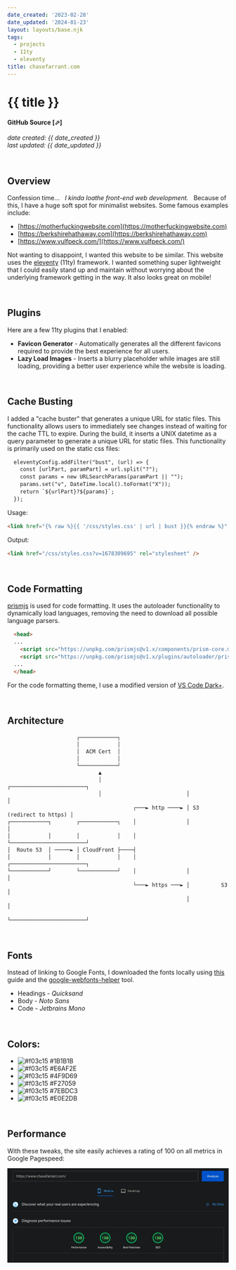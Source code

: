 ```yaml
---
date_created: '2023-02-28'
date_updated: '2024-01-23'
layout: layouts/base.njk
tags:
  - projects
  - 11ty
  - eleventy
title: chasefarrant.com
---
```


# {{ title }}
#### GitHub Source <a href="https://github.com/farrantch/chasefarrant.com" target="_blank" style="text-decoration:none">[&#11008;]</a>
_date created: {{ date_created }}_ \
_last updated: {{ date_updated }}_


&nbsp;
## Overview
Confession time... &nbsp; _I kinda loathe front-end web development._  &nbsp; Because of this, I have a huge soft spot for minimalist websites. Some famous examples include:
 - [https://motherfuckingwebsite.com](https://motherfuckingwebsite.com)
 - [https://berkshirehathaway.com](https://berkshirehathaway.com)
 - [https://www.vulfpeck.com/](https://www.vulfpeck.com/)

Not wanting to disappoint, I wanted this website to be similar. This website uses the [eleventy](https://www.11ty.dev/) (11ty) framework. I wanted something super lightweight that I could easily stand up and maintain without worrying about the underlying framework getting in the way. It also looks great on mobile!


&nbsp;
## Plugins
Here are a few 11ty plugins that I enabled:
- __Favicon Generator__ - Automatically generates all the different favicons required to provide the best experience for all users.
- __Lazy Load Images__ - Inserts a blurry placeholder while images are still loading, providing a better user experience while the website is loading.

&nbsp;
## Cache Busting
I added a "cache buster" that generates a unique URL for static files. This functionality allows users to immediately see changes instead of waiting for the cache TTL to expire. During the build, it inserts a UNIX datetime as a query parameter to generate a unique URL for static files. This functionality is primarily used on the static css files:

```hbs
  eleventyConfig.addFilter("bust", (url) => {
    const [urlPart, paramPart] = url.split("?");
    const params = new URLSearchParams(paramPart || "");
    params.set("v", DateTime.local().toFormat("X"));
    return `${urlPart}?${params}`;
  });
```


Usage:

```html
<link href="{% raw %}{{ '/css/styles.css' | url | bust }}{% endraw %}" rel="stylesheet" />
```

Output:
```html
<link href="/css/styles.css?v=1678309695" rel="stylesheet" />
```


&nbsp;
## Code Formatting
[prismjs](https://prismjs.com/) is used for code formatting. It uses the autoloader functionality to dynamically load languages, removing the need to download all possible language parsers.

```html
  <head>
  ...
    <script src="https://unpkg.com/prismjs@v1.x/components/prism-core.min.js"></script>
    <script src="https://unpkg.com/prismjs@v1.x/plugins/autoloader/prism-autoloader.min.js"></script>
  ...
  </head>
```

For the code formatting theme, I use a modified version of [VS Code Dark+](https://github.com/PrismJS/prism-themes/blob/master/themes/prism-vsc-dark-plus.css).

&nbsp;
## Architecture
```
                      ┌────────────┐
                      │            │
                      │  ACM Cert  │
                      │            │
                      └────────────┘
                             ▲
                             │                           ┌────────────────────────┐
                             │                           │                        │
                                        ┌───► http ────► │ S3 (redirect to https) │
┌────────────┐        ┌────────────┐    │                │                        │
│            │        │            │    │                └────────────────────────┘
│  Route 53  │ ─────► │ CloudFront ├────┤
│            │        │            │    │                ┌────────────────────────┐
└────────────┘        └────────────┘    │                │                        │
                                        └───► https ───► │          S3            │
                                                         │                        │
                                                         └────────────────────────┘
```

&nbsp;
## Fonts
Instead of linking to Google Fonts, I downloaded the fonts locally using [this](https://www.reddit.com/r/webdev/comments/sfnk0l/ive_seen_a_number_posts_about_improving_page/) guide and the [google-webfonts-helper](https://gwfh.mranftl.com/fonts) tool.

  - Headings - _Quicksand_
  - Body - _Noto Sans_
  - Code - _Jetbrains Mono_


&nbsp;
## Colors:
  - ![#f03c15](https://placehold.co/15x15/1B1B1B/1B1B1B.png) #1B1B1B
  - ![#f03c15](https://placehold.co/15x15/E6AF2E/E6AF2E.png) #E6AF2E
  - ![#f03c15](https://placehold.co/15x15/4F9D69/4F9D69.png) #4F9D69
  - ![#f03c15](https://placehold.co/15x15/F27059/F27059.png) #F27059
  - ![#f03c15](https://placehold.co/15x15/7EBDC3/7EBDC3.png) #7EBDC3
  - ![#f03c15](https://placehold.co/15x15/E0E2DB/E0E2DB.png) #E0E2DB

&nbsp;
## Performance
With these tweaks, the site easily achieves a rating of 100 on all metrics in Google Pagespeed:


![alt-text](./pagespeed-mobile.webp)

&nbsp;